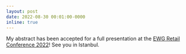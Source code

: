 ```yaml
---
layout: post
date: 2022-08-30 00:01:00-0000
inline: true
---
```


My abstract has been accepted for a full presentation at the <a href="https://kumpem.ku.edu.tr/ewg-retail-conference-2022/">EWG Retail Conference 2022</a>! See you in Istanbul.
